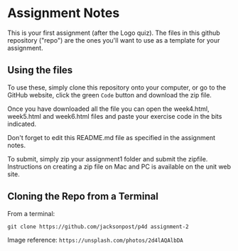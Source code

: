 # Assignment Notes 
This is your first assignment (after the Logo quiz).  The files in this github repository ("repo") are the ones you'll want to use as a template for your assignment.

## Using the files
To use these, simply clone this repository onto your computer, or go to the GitHub website, click the green `Code` button and download the zip file.

Once you have downloaded all the file you can open the week4.html, week5.html and week6.html files and paste your exercise code in the bits indicated.

Don't forget to edit this README.md file as specified in the assignment notes.

To submit, simply zip your assignment1 folder and submit the zipfile.  Instructions on creating a zip file on Mac and PC is available on the unit web site.

## Cloning the Repo from a Terminal

From a terminal: 

`git clone https://github.com/jacksonpost/p4d assignment-2`

Image reference: `https://unsplash.com/photos/2d4lAQAlbDA`
